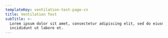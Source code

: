 ```yaml
---
templateKey: ventilation-test-page-cn
title: Ventilation Test
subTitle: >-
  Lorem ipsum dolor sit amet, consectetur adipiscing elit, sed do eiusmod tempor
  incididunt ut labore et.
---
```

